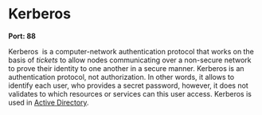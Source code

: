 # Kerberos
**Port: 88**

Kerberos  is a computer-network authentication protocol that works on the basis of _tickets_ to allow nodes communicating over a non-secure network to prove their identity to one another in a secure manner.
Kerberos is an authentication protocol, not authorization. In other words, it allows to identify each user, who provides a secret password, however, it does not validates to which resources or services can this user access.
Kerberos is used in [Active Directory](./Active-Directory).

